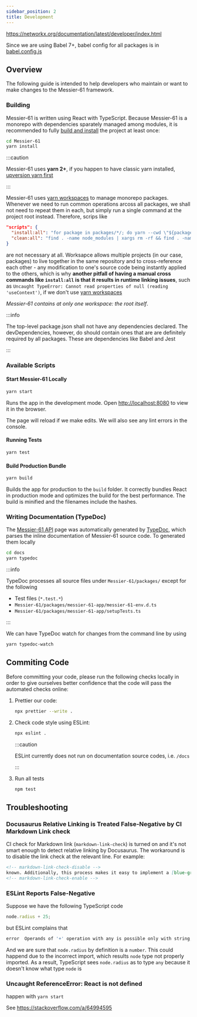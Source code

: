 ```yaml
---
sidebar_position: 2
title: Development
---
```


https://networkx.org/documentation/latest/developer/index.html


Since we are using Babel 7+, babel config for all packages is in [babel.config.js][babel config should be named
babel.config.js]

Overview
--------

The following guide is intended to help developers who maintain or want to make changes to the Messier-61 framework.

### Building

Messier-61 is written using React with TypeScript. Because Messier-61 is a monorepo with dependencies sparately managed
among modules, it is recommended to fully [build and install][use yarn to install all packages] the project at least 
once:

```bash
cd Messier-61
yarn install
```

:::caution

Messier-61 uses **yarn 2+**, if you happen to have classic yarn installed, [upversion yarn first][yarn upgrade to 2]

:::

Messier-61 uses [yarn workspaces][yarn workspaces] to manage monorepo packages. Whenever we need to run common
operations arcoss all packages, we shall not need to repeat them in each, but simply run a single command at the
project root instead. Therefore, scrips like

```json
"scripts": {
  "install:all": "for package in packages/*/; do yarn --cwd \"${package}\"; done",
  "clean:all": "find . -name node_modules | xargs rm -rf && find . -name yarn.lock -delete",
}
```

are not necessary at all. Worksapce allows multiple projects (in our case, packages) to live together in the same
repository and to cross-reference each other - any modification to one's source code being instantly applied to the
others, which is why **another pitfall of having a manual cross commands like `install:all` is that it results in
runtime linking issues**, such as `Uncaught TypeError: Cannot read properties of null (reading 'useContext')`, if we
don't use [yarn workspaces][yarn workspaces]

_Messier-61 contains at only one workspace: the root itself_.

:::info

The top-level package.json shall not have any dependencies declared. The devDependencies, however, do should contain
ones that are are definitely required by all packages. These are dependencies like Babel and Jest

:::

### Available Scripts

#### Start Messier-61 Locally

```bash
yarn start
```

<!-- markdown-link-check-disable -->
Runs the app in the development mode. Open [http://localhost:8080](http://localhost:8080) to view it in the browser.
<!-- markdown-link-check-enable -->

The page will reload if we make edits. We will also see any lint errors in the console.

#### Running Tests

```bash
yarn test
```

#### Build Production Bundle

```bash
yarn build
```

Builds the app for production to the `build` folder. It correctly bundles React in production mode and optimizes the
build for the best performance. The build is minified and the filenames include the hashes.

### Writing Documentation (TypeDoc)

The [Messier-61 API][API] page was automatically generated by [TypeDoc][TypeDoc], which parses the inline documentation
of Messier-61 source code. To generated them locally

```bash
cd docs
yarn typedoc
```

:::info

TypeDoc processes all source files under `Messier-61/packages/` except for the following

- Test files (`*.test.*`)
- `Messier-61/packages/messier-61-app/messier-61-env.d.ts`
- `Messier-61/packages/messier-61-app/setupTests.ts`

:::

We can have TypeDoc watch for changes from the command line by using

```bash
yarn typedoc-watch
```

Commiting Code
--------------

Before committing your code, please run the following checks locally in order to give ourselves better confidence that
the code will pass the automated checks online:

1. Prettier our code:

   ```bash
   npx prettier --write .
   ```

2. Check code style using ESLint:

   ```bash
   npx eslint .
   ```

   :::caution

   ESLint currently does not run on documentation source codes, i.e. `/docs`

   :::

3. Run all tests

   ```bash
   npm test
   ```

Troubleshooting
---------------

### Docusaurus Relative Linking is Treated False-Negative by CI Markdown Link check

CI check for Markdown link (`markdown-link-check`) is turned on and it's not smart enough to detect relative linking by
Docusaurus. The workaround is to disable the link check at the relevant line. For example:

```markdown
<!-- markdown-link-check-disable -->
known. Additionally, this process makes it easy to implement a [blue-green deployment](continuous-delivery) or
<!-- markdown-link-check-enable -->
```

### ESLint Reports False-Negative

Suppose we have the following TypeScript code

```typescript
node.radius + 25;
```

but ESLint complains that

```bash
error  Operands of '+' operation with any is possible only with string, number, bigint or any  @typescript-eslint/restrict-plus-operands
```

And we are sure that `node.radius` by definition is a `number`. This could happend due to the incorrect import, which
results `node` type not properly imported. As a result, TypeScript sees `node.radius` as to type `any` because it
doesn't know what type `node` is

### Uncaught ReferenceError: React is not defined

happen with `yarn start`

See https://stackoverflow.com/a/64994595

[API]: https://qubitpi.github.io/Messier-61/api/

[babel config should be named babel.config.js]: https://qubitpi.github.io/babel-website/docs/v7-migration/#config-lookup-changes

[onchange]: https://www.npmjs.com/package/onchange

[TypeDoc]: https://qubitpi.github.io/typedoc-site/guides/overview/

[use yarn to install all packages]: https://stackoverflow.com/a/69411230

[yarn upgrade to 2]: https://yarnpkg.com/getting-started/migration#why-should-you-migrate
[yarn workspaces]: https://yarnpkg.com/features/workspaces
